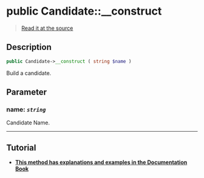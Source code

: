 # public Candidate::__construct

> [Read it at the source](https://github.com/julien-boudry/Condorcet/blob/master/src/Candidate.php#L71)

## Description    

```php
public Candidate->__construct ( string $name )
```

Build a candidate.

## Parameter

### **name:** *`string`*   
Candidate Name.    

---------------------------------------

## Tutorial

* **[This method has explanations and examples in the Documentation Book](https://docs.condorcet.io/book/3.AsPhpLibrary/4.Candidates)**    
